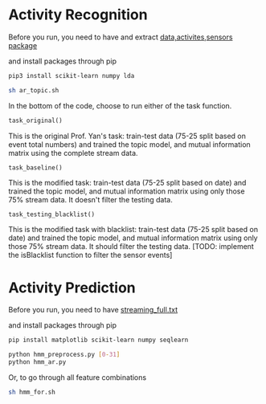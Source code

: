 # Activity Recognition
Before you run, you need to have and extract [data,activites,sensors package](https://drive.google.com/open?id=1hhvRKfI7zmJ0bRJvHhpITK-vTzIwQp3S)

and install packages through pip

```bash
pip3 install scikit-learn numpy lda
```


```bash
sh ar_topic.sh
```

In the bottom of the code, choose to run either of the task function.

```python
task_original()
```
This is the original Prof. Yan's task: train-test data (75-25 split based on event total numbers) and trained the topic model, and mutual information matrix using the complete stream data.

```python
task_baseline()
```
This is the modified task: train-test data (75-25 split based on date) and trained the topic model, and mutual information matrix using only those 75% stream data. It doesn't filter the testing data.


```pythont
task_testing_blacklist()
```
This is the modified task with blacklist: train-test data (75-25 split based on date) and trained the topic model, and mutual information matrix using only those 75% stream data. It should filter the testing data. [TODO: implement the isBlacklist function to filter the sensor events]


# Activity Prediction
Before you run, you need to have [streaming_full.txt](https://drive.google.com/open?id=1EAmA0LjoyEGuJJ_mUbCF_FZR5Et8JAKU)

and install packages through pip

```bash
pip install matplotlib scikit-learn numpy seqlearn
```

```bash
python hmm_preprocess.py [0-31]
python hmm_ar.py
```

Or, to go through all feature combinations

```bash
sh hmm_for.sh
```
